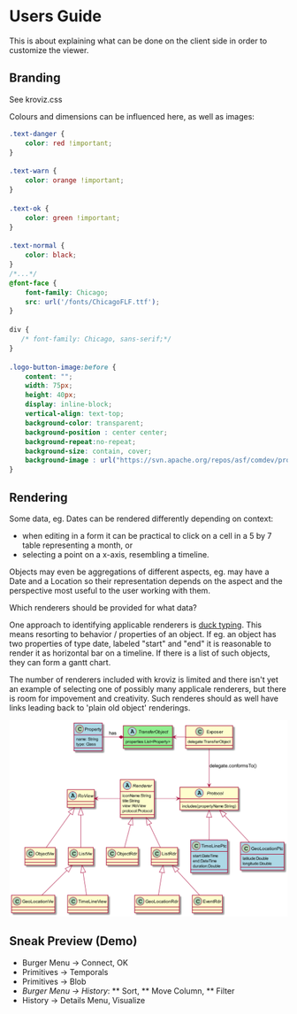 <!--
Notice: Licensed to the Apache Software Foundation (ASF) under one or more contributor license agreements. See the NOTICE file distributed with this work for additional information regarding copyright ownership. The ASF licenses this file to you under the Apache License, Version 2.0 (the "License"); you may not use this file except in compliance with the License. You may obtain a copy of the License at. http://www.apache.org/licenses/LICENSE-2.0 . Unless required by applicable law or agreed to in writing, software distributed under the License is distributed on an "AS IS" BASIS, WITHOUT WARRANTIES OR  CONDITIONS OF ANY KIND, either express or implied. See the License for the specific language governing permissions and limitations under the License.
-->


# Users Guide
This is about explaining what can be done on the client side in order to customize the viewer.

## Branding
See kroviz.css

Colours and dimensions can be influenced here, as well as images:

```css
.text-danger {
    color: red !important;
}

.text-warn {
    color: orange !important;
}

.text-ok {
    color: green !important;
}

.text-normal {
    color: black;
}
/*...*/
@font-face {
    font-family: Chicago;
    src: url('/fonts/ChicagoFLF.ttf');
}

div {
   /* font-family: Chicago, sans-serif;*/
}

.logo-button-image:before {
    content: "";
    width: 75px;
    height: 40px;
    display: inline-block;
    vertical-align: text-top;
    background-color: transparent;
    background-position : center center;
    background-repeat:no-repeat;
    background-size: contain, cover;
    background-image : url("https://svn.apache.org/repos/asf/comdev/project-logos/originals/isis.svg");
}
```  

## Rendering
Some data, eg. Dates can be rendered differently depending on context:
* when editing in a form it can be practical to click on a cell in a 5 by 7 table representing a month, or
* selecting a point on a x-axis, resembling a timeline.

Objects may even be aggregations of different aspects, eg. may have a Date and a Location so their representation
depends on the aspect and the perspective most useful to the user working with them.

Which renderers should be provided for what data?

One approach to identifying applicable renderers is [duck typing](https://en.wikipedia.org/wiki/Duck_typing).
This means resorting to behavior / properties of an object. If eg. an object has two properties of type date, labeled "start" and "end"
it is reasonable to render it as horizontal bar on a timeline. If there is a list of such objects, they can form a gantt chart. 

The number of renderers included with kroviz is limited and there isn't yet an example of selecting one of possibly many applicale renderers, but there is room for impovement and creativity.
Such renderes should as well have links leading back to 'plain old object' renderings.

![Preview](./uml-renderer.png)

## Sneak Preview (Demo)
* Burger Menu -> Connect, OK
* Primitives -> Temporals
* Primitives -> Blob
* _Burger Menu -> History_: 
** Sort, 
** Move Column, 
** Filter
* History -> Details Menu, Visualize
